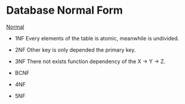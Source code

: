 # Database Normal Form

[Normal](https://www.essentialsql.com/database-normalization/)

- 1NF
Every elements of the table is atomic, meanwhile is undivided.

- 2NF
Other key is only depended the primary key.

- 3NF
There not exists function dependency of the X -> Y -> Z.

- BCNF

- 4NF

- 5NF
